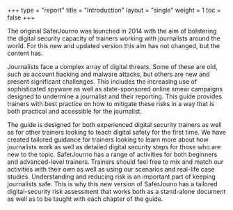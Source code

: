 +++
type = "report"
title = "Introduction"
layout = "single"
weight = 1
toc = false
+++

The original SaferJourno was launched in 2014 with the aim of bolstering the digital security capacity of trainers working with journalists around the world. For this new and updated version this aim has not changed, but the content has. 

Journalists face a complex array of digital threats. Some of these are old, such as account hacking and malware attacks, but others are new and present significant challenges. This includes the increasing use of sophisticated spyware as well as state-sponsored online smear campaigns designed to undermine a journalist and their reporting. This guide provides trainers with best practice on how to mitigate these risks in a way that is both practical and accessible for the journalist. 

The guide is designed for both experienced digital security trainers as well as for other trainers looking to teach digital safety for the first time. We have created tailored guidance for trainers looking to learn more about how journalists work as well as detailed digital security steps for those who are new to the topic. SaferJourno has a range of activities for both beginners and advanced-level trainers. Trainers should feel free to mix and match our activities with their own as well as using our scenarios and real-life case studies. Understanding and reducing risk is an important part of keeping journalists safe. This is why this new version of SaferJouno has a tailored digital-security risk assessment that works both as a stand-alone document as well as to be taught with each chapter of the guide.